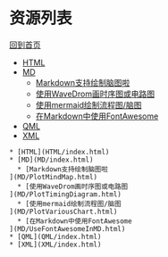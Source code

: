 
# 资源列表

[回到首页](https://charleechan.github.io/MyWiki)

* [HTML](HTML/index.html)
* [MD](MD/index.html)
  * [Markdown支持绘制脑图啦
](MD/PlotMindMap.html)
  * [使用WaveDrom画时序图或电路图
](MD/PlotTimingDiagram.html)
  * [使用mermaid绘制流程图/脑图
](MD/PlotVariousChart.html)
  * [在Markdown中使用FontAwesome
](MD/UseFontAwesomeInMD.html)
* [QML](QML/index.html)
* [XML](XML/index.html)


```mind:height=300,title=内容概要,color
* [HTML](HTML/index.html)
* [MD](MD/index.html)
  * [Markdown支持绘制脑图啦
](MD/PlotMindMap.html)
  * [使用WaveDrom画时序图或电路图
](MD/PlotTimingDiagram.html)
  * [使用mermaid绘制流程图/脑图
](MD/PlotVariousChart.html)
  * [在Markdown中使用FontAwesome
](MD/UseFontAwesomeInMD.html)
* [QML](QML/index.html)
* [XML](XML/index.html)
```
